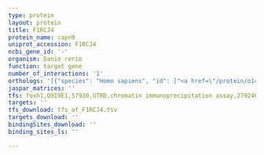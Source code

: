 ```yaml
---
type: protein
layout: protein
title: F1RCJ4
protein_name: capn9
uniprot_accession: F1RCJ4
ncbi_gene_id: '-'
organism: Danio rerio
function: target gene
number_of_interactions: '1'
orthologs: '[{"species": "Homo sapiens", "id": ["<a href=\"/protein/o14815\">O14815</a>"]}, {"species": "Mus musculus", "id": ["<a href=\"/protein/q9d805\">Q9D805</a>"]}, {"species": "Rattus norvegicus", "id": ["O35920"]}, {"species": "Drosophila melanogaster", "id": ["<a href=\"/protein/q11002\">Q11002</a>"]}, {"species": "Caenorhabditis elegans", "id": ["<a href=\"/protein/q8iaa9\">Q8IAA9</a>", "<a href=\"/protein/p34308\">P34308</a>", "<a href=\"/protein/q9n4b2\">Q9N4B2</a>"]}]'
jaspar_matrices: ''
tfs: foxh1,Q9I9E1,57930,GTRD,chromatin immunoprecipitation assay,27924024%5Buid%5D,No
targets: ''
tfs_download: tfs_of_F1RCJ4.tsv
targets_download: ''
bindingSites_download: ''
binding_sites_ls: ''

---
```

